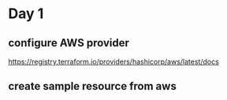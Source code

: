 # Day 1

## configure AWS provider
https://registry.terraform.io/providers/hashicorp/aws/latest/docs

## create sample resource from aws